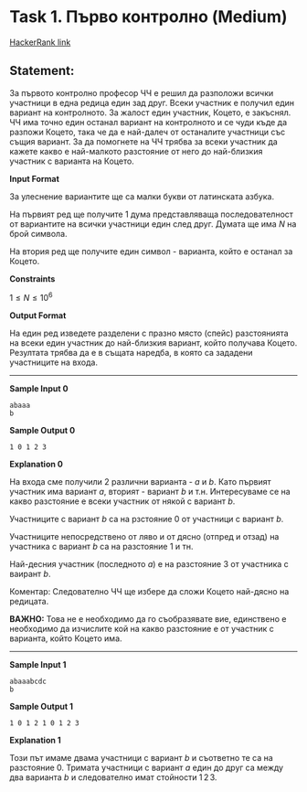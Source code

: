 # Task 1. Първо контролно (Medium)

[HackerRank link](<https://www.hackerrank.com/contests/sda-hw-1/challenges/the-first-challenge-v53>)

## Statement:

За първото контролно професор ЧЧ е решил да разположи всички участници в една редица един зад друг. Всеки участник е получил един вариант на контролното. За жалост един участник, Коцето, е закъснял. ЧЧ има точно един останал вариант на контролното и се чуди къде да разпожи Коцето, така че да е най-далеч от останалите участници със същия вариант. За да помогнете на ЧЧ трябва за всеки участник да кажете какво е най-малкото разстояние от него до най-близкия участник с варианта на Коцето.

**Input Format**

За улеснение вариантите ще са малки букви от латинската азбука.

На първият ред ще получите 1 дума представляваща последователност от вариантите на всички участници един след друг. Думата ще има $N$ на брой символа.

На втория ред ще получите един символ - варианта, който е останал за Коцето.

**Constraints**

$1 \le N \le 10^6$

**Output Format**

На един ред изведете разделени с празно място (спейс) разстоянията на всеки един участник до най-близкия вариант, който получава Коцето. Резултата трябва да е в същата наредба, в която са зададени участниците на входа.

---

**Sample Input 0**

```
abaaa
b
```

**Sample Output 0**

```
1 0 1 2 3
```

**Explanation 0**

На входа сме получили 2 различни варианта - $a$  и $b$. Като първият участник има вариант $a$, вторият - вариант $b$ и т.н. Интересуваме се на какво разстояние е всеки участник от някой с вариант  $b$.

Участниците с вариант $b$ са на рзстояние $0$ от участници с вариант $b$.

Участниците непосредствено от ляво и от дясно (отпред и отзад) на участника с вариант $b$ са на разстояние $1$ и тн.

Най-десния участник (последното  $a$) е на разстояние 3 от участника с ваирант $b$.

Коментар: Следователно ЧЧ ще избере да сложи Коцето най-дясно на редицата. 

**ВАЖНО:** Това не е необходимо да го съобразявате вие, единствено е необходимо да изчислите кой на какво разстояние е от участник с варианта, който Коцето има.

---

**Sample Input 1**

```
abaaabcdc
b
```

**Sample Output 1**

```
1 0 1 2 1 0 1 2 3
```

**Explanation 1**

Този път имаме двама участници с вариант $b$ и съответно те са на разстояние $0$. Тримата участници с вариант $a$ един до друг са между два варианта $b$ и следователно имат стойности $1\,2\,3$.
